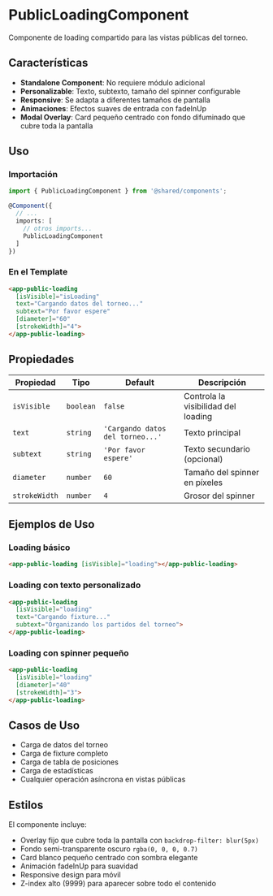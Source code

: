 # PublicLoadingComponent

Componente de loading compartido para las vistas públicas del torneo.

## Características

- **Standalone Component**: No requiere módulo adicional
- **Personalizable**: Texto, subtexto, tamaño del spinner configurable
- **Responsive**: Se adapta a diferentes tamaños de pantalla
- **Animaciones**: Efectos suaves de entrada con fadeInUp
- **Modal Overlay**: Card pequeño centrado con fondo difuminado que cubre toda la pantalla

## Uso

### Importación

```typescript
import { PublicLoadingComponent } from '@shared/components';

@Component({
  // ...
  imports: [
    // otros imports...
    PublicLoadingComponent
  ]
})
```

### En el Template

```html
<app-public-loading 
  [isVisible]="isLoading"
  text="Cargando datos del torneo..."
  subtext="Por favor espere"
  [diameter]="60"
  [strokeWidth]="4">
</app-public-loading>
```

## Propiedades

| Propiedad | Tipo | Default | Descripción |
|-----------|------|---------|-------------|
| `isVisible` | `boolean` | `false` | Controla la visibilidad del loading |
| `text` | `string` | `'Cargando datos del torneo...'` | Texto principal |
| `subtext` | `string` | `'Por favor espere'` | Texto secundario (opcional) |
| `diameter` | `number` | `60` | Tamaño del spinner en píxeles |
| `strokeWidth` | `number` | `4` | Grosor del spinner |

## Ejemplos de Uso

### Loading básico
```html
<app-public-loading [isVisible]="loading"></app-public-loading>
```

### Loading con texto personalizado
```html
<app-public-loading 
  [isVisible]="loading"
  text="Cargando fixture..."
  subtext="Organizando los partidos del torneo">
</app-public-loading>
```

### Loading con spinner pequeño
```html
<app-public-loading 
  [isVisible]="loading"
  [diameter]="40"
  [strokeWidth]="3">
</app-public-loading>
```

## Casos de Uso

- Carga de datos del torneo
- Carga de fixture completo
- Carga de tabla de posiciones
- Carga de estadísticas
- Cualquier operación asíncrona en vistas públicas

## Estilos

El componente incluye:
- Overlay fijo que cubre toda la pantalla con `backdrop-filter: blur(5px)`
- Fondo semi-transparente oscuro `rgba(0, 0, 0, 0.7)`
- Card blanco pequeño centrado con sombra elegante
- Animación fadeInUp para suavidad
- Responsive design para móvil
- Z-index alto (9999) para aparecer sobre todo el contenido
